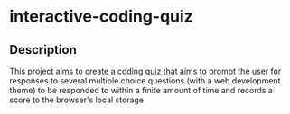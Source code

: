 # interactive-coding-quiz

## Description

This project aims to create a coding quiz that aims to prompt the user for responses to several multiple choice questions (with a web development theme) to be responded to within a finite amount of time and records a score to the browser's local storage
